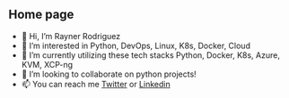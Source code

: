 ## Home page


- 👋 Hi, I’m Rayner Rodriguez
- 👀 I’m interested in Python, DevOps, Linux, K8s, Docker, Cloud
- 🌱 I’m currently utilizing these tech stacks Python, Docker, K8s, Azure, KVM, XCP-ng
- 💞️ I’m looking to collaborate on python projects! 
- 📫 You can reach me [Twitter](https://www.twitter.com/raynerrodriguezv) or [Linkedin](www.linkedin.com/in/mikesmith-dev)